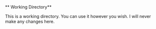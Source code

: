 ** Working Directory**

This is a working directory. You can use it however you wish. I will never make any changes here. 

